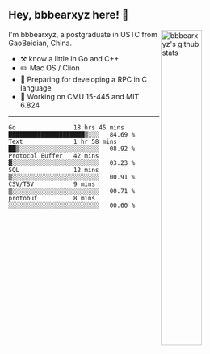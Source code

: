 ## Hey, bbbearxyz here! :wave:

<img align="right" alt="bbbearxyz's github stats" width="40%" src="https://github-readme-stats.vercel.app/api?username=bbbearxyz&show_icons=true">

I'm bbbearxyz, a postgraduate in USTC from GaoBeidian, China.

-   :hammer_and_pick:    know a little in Go and C++
-   :pencil2: Mac OS / Clion
-   :seedling: Preparing for developing a RPC in C language 
-   :thinking: Working on CMU 15-445 and MIT 6.824
---
<!--START_SECTION:waka-->

```text
Go                18 hrs 45 mins  █████████████████████▒░░░   84.69 %
Text              1 hr 58 mins    ██▒░░░░░░░░░░░░░░░░░░░░░░   08.92 %
Protocol Buffer   42 mins         ▓░░░░░░░░░░░░░░░░░░░░░░░░   03.23 %
SQL               12 mins         ▒░░░░░░░░░░░░░░░░░░░░░░░░   00.91 %
CSV/TSV           9 mins          ▒░░░░░░░░░░░░░░░░░░░░░░░░   00.71 %
protobuf          8 mins          ░░░░░░░░░░░░░░░░░░░░░░░░░   00.60 %
```

<!--END_SECTION:waka-->
